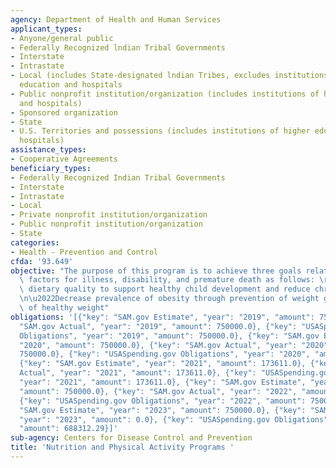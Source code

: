 ```yaml
---
agency: Department of Health and Human Services
applicant_types:
- Anyone/general public
- Federally Recognized lndian Tribal Governments
- Interstate
- Intrastate
- Local (includes State-designated lndian Tribes, excludes institutions of higher
  education and hospitals
- Public nonprofit institution/organization (includes institutions of higher education
  and hospitals)
- Sponsored organization
- State
- U.S. Territories and possessions (includes institutions of higher education and
  hospitals)
assistance_types:
- Cooperative Agreements
beneficiary_types:
- Federally Recognized Indian Tribal Governments
- Interstate
- Intrastate
- Local
- Private nonprofit institution/organization
- Public nonprofit institution/organization
- State
categories:
- Health - Prevention and Control
cfda: '93.649'
objective: "The purpose of this program is to achieve three goals related to risk\
  \ factors for illness, disability, and premature death as follows: \r\n\u2022Improve\
  \ dietary quality to support healthy child development and reduce chronic disease\r\
  \n\u2022Decrease prevalence of obesity through prevention of weight gain and maintenance\
  \ of healthy weight"
obligations: '[{"key": "SAM.gov Estimate", "year": "2019", "amount": 750000.0}, {"key":
  "SAM.gov Actual", "year": "2019", "amount": 750000.0}, {"key": "USASpending.gov
  Obligations", "year": "2019", "amount": 750000.0}, {"key": "SAM.gov Estimate", "year":
  "2020", "amount": 750000.0}, {"key": "SAM.gov Actual", "year": "2020", "amount":
  750000.0}, {"key": "USASpending.gov Obligations", "year": "2020", "amount": 750000.0},
  {"key": "SAM.gov Estimate", "year": "2021", "amount": 173611.0}, {"key": "SAM.gov
  Actual", "year": "2021", "amount": 173611.0}, {"key": "USASpending.gov Obligations",
  "year": "2021", "amount": 173611.0}, {"key": "SAM.gov Estimate", "year": "2022",
  "amount": 750000.0}, {"key": "SAM.gov Actual", "year": "2022", "amount": 750000.0},
  {"key": "USASpending.gov Obligations", "year": "2022", "amount": 750000.0}, {"key":
  "SAM.gov Estimate", "year": "2023", "amount": 750000.0}, {"key": "SAM.gov Actual",
  "year": "2023", "amount": 0.0}, {"key": "USASpending.gov Obligations", "year": "2023",
  "amount": 688312.29}]'
sub-agency: Centers for Disease Control and Prevention
title: 'Nutrition and Physical Activity Programs '
---
```

